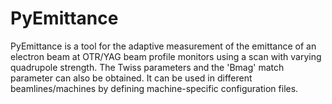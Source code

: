 # PyEmittance

PyEmittance is a tool for the adaptive measurement of the emittance of an electron beam at OTR/YAG beam profile monitors using a scan with varying quadrupole strength. The Twiss parameters and the 'Bmag' match parameter can also be obtained. It can be used in different beamlines/machines by defining machine-specific configuration files.

